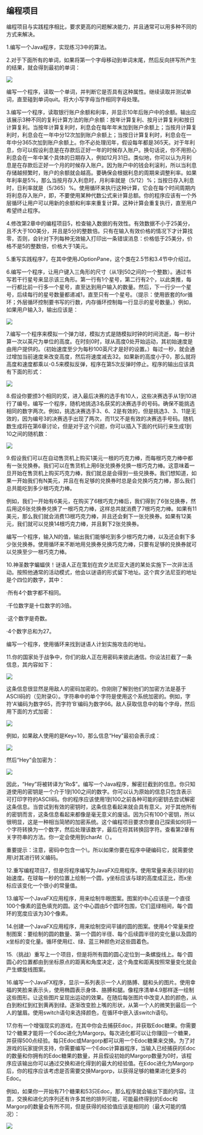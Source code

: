    

## 编程项目

编程项目与实践程序相比，要求更高的问题解决能力，并且通常可以用多种不同的方式来解决。

1.编写一个Java程序，实现练习3中的算法。

2.对于下面所有的单词，如果将第一个字母移动到单词末尾，然后反向拼写所产生的结果，就会得到最初的单词：

![](../Images/image10080.gif)

编写一个程序，读取一个单词，并判断它是否具有这种属性。继续读取并测试单词，直至碰到单词quit。将大小写字母当作相同字母处理。

3.编写一个程序，读取银行账户余额和利率，并显示10年后账户中的余额。输出应该展示3种不同的复利计算方法的账户余额：按年计算复利、按月计算复利和按日计算复利。当按年计算复利时，利息会在每年年末加到账户余额上；当按月计算复利时，利息会在一年中分12次加到账户余额上；当按日计算复利时，利息会在一年中分365次加到账户余额上。你不必处理闰年，假设每年都是365天。对于年利息，你可以假设利息是在存款后正好一年的时候存入账户。换句话说，你不用担心利息会在一年中某个具体的日期存入，例如12月31日。类似地，你可以认为月利息是在存款后正好一个月的时候存入账户。因为账户中的钱会利滚利，所以当利息存储越频繁时，账户的余额就会越高。要确保会根据利息的周期来调整利率。如果年利率是5%，那么当按月存入利息时，月利率就是（5/12）%；当按日存入利息时，日利率就是（5/365）%。使用循环来执行这种计算，它会在每个时间周期内将利息存入账户，即，不要使用某种代数公式来计算总额。你的程序应该有一个外层循环让用户可以用新的余额和利率来重复计算。这种计算会重复执行，直至用户希望终止程序。

4.修改第2章中的编程项目5，检查输入数据的有效性。有效数据不小于25美分，且不大于100美分，并且是5分的整数倍。只有在输入有效价格的情况下才计算找零，否则，会针对下列每种无效输入打印出一条错误消息：价格低于25美分，价格不是5的整数倍，价格大于1美元。

5.重写实践程序7，在其中使用JOptionPane，这个类在2.5节和3.4节中介绍过。

6.编写一个程序，让用户键入三角形的尺寸（从1到50之间的一个整数）。通过书写若干行星号来显示该三角形。第一行有1个星号，第二行有2个，以此类推，每一行都比前一行多一个星号，直至达到用户输入的数量。然后，下一行少一个星号，后续每行的星号数量都递减1，直至只有一个星号。（提示：使用嵌套的for循环；外层循环控制要书写的行数，内存循环控制每一行显示的星号数量。）例如，如果用户输入3，输出应该是：

![](../Images/image10081.gif)

7.编写一个程序来模拟一个弹力球，模拟方式是随模拟时钟的时间流逝，每一秒计算一次以英尺为单位的高度。在时刻0时，球从高度0处开始运动，其初始速度是由用户提供的。（初始速度至少为每秒100英尺才是好的设置。）每过一秒，就会通过增加当前速度来改变高度，然后将速度减去32。如果新的高度小于0，那么就将高度和速度都乘以-0.5来模拟反弹，程序在第5次反弹时停止。程序的输出应该具有下面的形式：

![](../Images/image10082.gif)

8.假设你要颁3个相同的奖，进入最后决赛的选手有10人，这些决赛选手从1到10进行了编号。编写一个程序，随机地挑选3名获奖的决赛选手的号码。确保不能挑选相同的数字两次。例如，挑选决赛选手3、6、2是有效的，但是挑选3、3、11是无效的，因为编号3的决赛选手出现了两次，而11又不是有效的决赛选手号码。随机数生成将在第6章讨论，但是对于这个问题，你可以插入下面的代码行来生成1到10之间的随机数：

![](../Images/image10083.gif)

9.假设我们可以在自动售货机上购买1美元一根的巧克力棒，而每根巧克力棒中都有一张兑换券。我们可以在售货机上用6张兑换券兑换一根巧克力棒。这意味着一旦开始在售货机上购买巧克力棒，我们就总是会得到一些兑换券。我们想知道，如果一开始我们有N美元，并且在有足够的兑换券时总是会兑换巧克力棒，那么我们总共能吃到多少根巧克力棒。

例如，我们一开始有6美元，在购买了6根巧克力棒后，我们得到了6张兑换券，然后用这6张兑换券兑换了一根巧克力棒，这样总共就消费了7根巧克力棒。如果有11美元，那么我们就会消费13根巧克力棒，并且还会剩下一张兑换券。如果有12美元，我们就可以兑换14根巧克力棒，并且剩下2张兑换券。

编写一个程序，输入N的值，输出我们能够吃到多少根巧克力棒，以及还会剩下多少张兑换券。使用循环来不断地用兑换券兑换巧克力棒，只要有足够的兑换券就可以兑换至少一根巧克力棒。

10.神圣数字蝙蝠侠！谜语人正在策划在宾夕法尼亚大道的某处实施下一次非法活动。按照他通常的活动模式，他会以谜语的形式留下地址。这个宾夕法尼亚的地址是个四位的数字，其中：

·所有4个数字都不相同。

·千位数字是十位数字的3倍。

·这个数字是奇数。

·4个数字总和为27。

编写一个程序，使用循环来找到谜语人计划实施攻击的地址。

11.你的国家处于战争中，你们的敌人正在用密码来彼此通信。你设法拦截了一条信息，其内容如下：

![](../Images/image10084.gif)

这条信息很显然是用敌人的密码加密的。你刚刚了解到他们的加密方法是基于ASCII码的（见附录G）。字符串中的单个字符是使用这个系统加密的。例如，字符‘A’编码为数字65，而字符‘B’编码为数字66。敌人获取信息中的每个字母，然后用下面的方式加密：

![](../Images/image10085.gif)

例如，如果敌人使用的是Key=10，那么信息“Hey”最初会表示成：

![](0-Assets/Epubook/程序员编程语言经典合集（计算机科学丛书5册套装），javapython编程语言含经典教材龙书《编译原理》%20(Bruce%20Eckel%20%20Alfred%20V.%20Aho%20%20Monica%20S.%20Lam%20etc.)%20(Z-Library)/images/image10086.jpeg)

然后“Hey”会加密为：

![](../Images/image10087.gif)

因此，“Hey”将被转译为“Ro$”。编写一个Java程序，解密拦截到的信息。你只知道使用的密钥是一个介于1到100之间的数字。你可以认为原始的信息只包含表示可打印字符的ASCII码。你的程序应该使用1到100之前各种可能的密钥去尝试解密这条信息。当尝试到有效的密钥时，这条信息看起来就会具有意义。对于其他所有的密钥而言，这条信息看起来都像是毫无意义的废话。因为只有100个密钥，所以很明显，这是一种相当简陋的加密系统。这个编程项目要求你要自己探索如何将一个字符转换为一个数字，然后处理该数字，最后在将其转换回字符。查看第2章有关字符串的方法。你一定会使用到charAt（）。

重要提示：注意，密码中包含一个\，所以如果你要在程序中硬编码它，就需要使用\\对其进行转义编码。

12.重写编程项目7，但是将程序编写为JavaFX应用程序。使用常量来表示球的初始速度。在球每一秒的位置上绘制一个圆，y坐标应该与球的高度成正比，而x坐标应该变化一个很小的常量值。

13.编写一个JavaFX应用程序，用来绘制牛眼图案。图案的中心应该是一个直径100个像素的蓝色填充的圆。这个中心圆由5个圆环包围，它们蓝绿相间，每个圆环的宽度应该为30个像素。

14.创建一个JavaFX应用程序，用来绘制空间平铺的圆的图案。使用4个常量来控制图案：要绘制的圆的数量、第一个圆的半径、每个后续圆半径的变化量以及圆的x坐标的变化量。循环使用红、绿、蓝三种颜色对这些圆着色。

15.（挑战）重写上一个项目，但是将所有圆的圆心定位到一条螺旋线上。每个圆圆心的位置都由到坐标原点的距离和角度决定，这个角度和距离按照常量变化就会产生螺旋线图案。

16.编写一个JavaFX程序，显示一系列表示一个人的胳膊、腿和头的图片。使用幸福的笑脸来表示头，使用椭圆表示身体、胳膊和腿。像程序清单4.9那样逐一绘制这些图形。让这些图片呈现出运动的效果。在随后每张图片中改变人脸的颜色，从白到粉红到红到黄再到绿。逐渐改变脸上嘴的形状，从第一个人的微笑到最后一个人的皱眉。使用switch语句来选择颜色，在循环中嵌入该switch语句。

17.你有一个增强现实的游戏，在其中你会去捕获Edoc，并获取Edoc糖果。你需要12个糖果才能将一个Edoc进化为Margorp。每次进化都可以让你赚回一个糖果，并获得500点经验。每只Edoc或Margorp都可以用一个Edoc糖果来交换。为了对游戏的玩家提供支持，你需要编写一个Edoc计算器程序，当输入已经捕获的Edoc的数量和你拥有的Edoc糖果的数量，并且假设初始的Margorp数量为0时，该程序应该输出你可以通过交换和进化得到的最大的经验值。在Edoc进化为Margorp后，你的程序应该考虑是否需要交换Margorp，以获得足够的糖果进化更多的Edoc。

例如，如果你一开始有71个糖果和53只Edoc，那么程序就会输出下面的内容。注意，交换和进化的序列还有许多其他的排列可能，可能最终得到的Edoc和Margorp的数量会有所不同，但是获得的经验值应该是相同的（最大可能的情况）：

![](0-Assets/Epubook/程序员编程语言经典合集（计算机科学丛书5册套装），javapython编程语言含经典教材龙书《编译原理》%20(Bruce%20Eckel%20%20Alfred%20V.%20Aho%20%20Monica%20S.%20Lam%20etc.)%20(Z-Library)/images/image10088.jpeg)